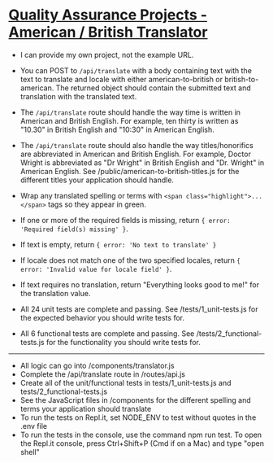 # [Quality Assurance Projects - American / British Translator](https://www.freecodecamp.org/learn/quality-assurance/quality-assurance-projects/american-british-translator)

- I can provide my own project, not the example URL.

- You can POST to `/api/translate` with a body containing text with the text to translate and locale with either american-to-british or british-to-american. The returned object should contain the submitted text and translation with the translated text.

- The `/api/translate` route should handle the way time is written in American and British English. For example, ten thirty is written as "10.30" in British English and "10:30" in American English.

- The `/api/translate` route should also handle the way titles/honorifics are abbreviated in American and British English. For example, Doctor Wright is abbreviated as "Dr Wright" in British English and "Dr. Wright" in American English. See /public/american-to-british-titles.js for the different titles your application should handle.

- Wrap any translated spelling or terms with `<span class="highlight">...</span>` tags so they appear in green.

- If one or more of the required fields is missing, return `{ error: 'Required field(s) missing' }`.

- If text is empty, return `{ error: 'No text to translate' }`

- If locale does not match one of the two specified locales, return `{ error: 'Invalid value for locale field' }`.

- If text requires no translation, return "Everything looks good to me!" for the translation value.

- All 24 unit tests are complete and passing. See /tests/1_unit-tests.js for the expected behavior you should write tests for.

- All 6 functional tests are complete and passing. See /tests/2_functional-tests.js for the functionality you should write tests for.

----------------
- All logic can go into /components/translator.js
- Complete the /api/translate route in /routes/api.js
- Create all of the unit/functional tests in tests/1_unit-tests.js and tests/2_functional-tests.js
- See the JavaScript files in /components for the different spelling and terms your application should translate
- To run the tests on Repl.it, set NODE_ENV to test without quotes in the .env file
- To run the tests in the console, use the command npm run test. To open the Repl.it console, press Ctrl+Shift+P (Cmd if on a Mac) and type "open shell"